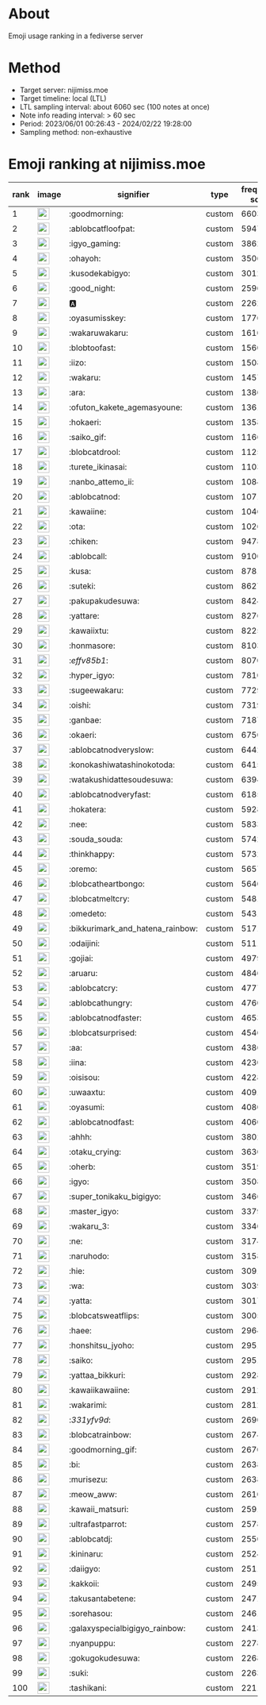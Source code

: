 # About
Emoji usage ranking in a fediverse server

# Method
- Target server: nijimiss.moe
- Target timeline: local (LTL)
- LTL sampling interval: about 6060 sec (100 notes at once)
- Note info reading interval: > 60 sec
- Period: 2023/06/01 00:26:43 - 2024/02/22 19:28:00 
- Sampling method: non-exhaustive

# Emoji ranking at nijimiss.moe

|rank|image|signifier|type|frequency score|
|----|----|----|----|----|
|1|<img height="24" src="https://nijimiss.moe/emoji/goodmorning.webp">|:goodmorning:|custom|66032|
|2|<img height="24" src="https://nijimiss.moe/emoji/ablobcatfloofpat.webp">|:ablobcatfloofpat:|custom|59479|
|3|<img height="24" src="https://nijimiss.moe/emoji/igyo_gaming.webp">|:igyo_gaming:|custom|38629|
|4|<img height="24" src="https://nijimiss.moe/emoji/ohayoh.webp">|:ohayoh:|custom|35068|
|5|<img height="24" src="https://nijimiss.moe/emoji/kusodekabigyo.webp">|:kusodekabigyo:|custom|30120|
|6|<img height="24" src="https://nijimiss.moe/emoji/good_night.webp">|:good_night:|custom|25962|
|7|<img height="24" src="https://nijimiss.moe/emoji/a.webp">|:a:|custom|22621|
|8|<img height="24" src="https://nijimiss.moe/emoji/oyasumisskey.webp">|:oyasumisskey:|custom|17766|
|9|<img height="24" src="https://nijimiss.moe/emoji/wakaruwakaru.webp">|:wakaruwakaru:|custom|16106|
|10|<img height="24" src="https://nijimiss.moe/emoji/blobtoofast.webp">|:blobtoofast:|custom|15605|
|11|<img height="24" src="https://nijimiss.moe/emoji/iizo.webp">|:iizo:|custom|15088|
|12|<img height="24" src="https://nijimiss.moe/emoji/wakaru.webp">|:wakaru:|custom|14577|
|13|<img height="24" src="https://nijimiss.moe/emoji/ara.webp">|:ara:|custom|13861|
|14|<img height="24" src="https://nijimiss.moe/emoji/ofuton_kakete_agemasyoune.webp">|:ofuton_kakete_agemasyoune:|custom|13618|
|15|<img height="24" src="https://nijimiss.moe/emoji/hokaeri.webp">|:hokaeri:|custom|13589|
|16|<img height="24" src="https://nijimiss.moe/emoji/saiko_gif.webp">|:saiko_gif:|custom|11662|
|17|<img height="24" src="https://nijimiss.moe/emoji/blobcatdrool.webp">|:blobcatdrool:|custom|11257|
|18|<img height="24" src="https://nijimiss.moe/emoji/turete_ikinasai.webp">|:turete_ikinasai:|custom|11035|
|19|<img height="24" src="https://nijimiss.moe/emoji/nanbo_attemo_ii.webp">|:nanbo_attemo_ii:|custom|10847|
|20|<img height="24" src="https://nijimiss.moe/emoji/ablobcatnod.webp">|:ablobcatnod:|custom|10717|
|21|<img height="24" src="https://nijimiss.moe/emoji/kawaiine.webp">|:kawaiine:|custom|10465|
|22|<img height="24" src="https://nijimiss.moe/emoji/ota.webp">|:ota:|custom|10269|
|23|<img height="24" src="https://nijimiss.moe/emoji/chiken.webp">|:chiken:|custom|9478|
|24|<img height="24" src="https://nijimiss.moe/emoji/ablobcall.webp">|:ablobcall:|custom|9100|
|25|<img height="24" src="https://nijimiss.moe/emoji/kusa.webp">|:kusa:|custom|8781|
|26|<img height="24" src="https://nijimiss.moe/emoji/suteki.webp">|:suteki:|custom|8627|
|27|<img height="24" src="https://nijimiss.moe/emoji/pakupakudesuwa.webp">|:pakupakudesuwa:|custom|8424|
|28|<img height="24" src="https://nijimiss.moe/emoji/yattare.webp">|:yattare:|custom|8276|
|29|<img height="24" src="https://nijimiss.moe/emoji/kawaiixtu.webp">|:kawaiixtu:|custom|8225|
|30|<img height="24" src="https://nijimiss.moe/emoji/honmasore.webp">|:honmasore:|custom|8103|
|31|<img height="24" src="https://nijimiss.moe/emoji/_effv85b1_.webp">|:_effv85b1_:|custom|8070|
|32|<img height="24" src="https://nijimiss.moe/emoji/hyper_igyo.webp">|:hyper_igyo:|custom|7810|
|33|<img height="24" src="https://nijimiss.moe/emoji/sugeewakaru.webp">|:sugeewakaru:|custom|7729|
|34|<img height="24" src="https://nijimiss.moe/emoji/oishi.webp">|:oishi:|custom|7319|
|35|<img height="24" src="https://nijimiss.moe/emoji/ganbae.webp">|:ganbae:|custom|7187|
|36|<img height="24" src="https://nijimiss.moe/emoji/okaeri.webp">|:okaeri:|custom|6750|
|37|<img height="24" src="https://nijimiss.moe/emoji/ablobcatnodveryslow.webp">|:ablobcatnodveryslow:|custom|6442|
|38|<img height="24" src="https://nijimiss.moe/emoji/konokashiwatashinokotoda.webp">|:konokashiwatashinokotoda:|custom|6415|
|39|<img height="24" src="https://nijimiss.moe/emoji/watakushidattesoudesuwa.webp">|:watakushidattesoudesuwa:|custom|6394|
|40|<img height="24" src="https://nijimiss.moe/emoji/ablobcatnodveryfast.webp">|:ablobcatnodveryfast:|custom|6185|
|41|<img height="24" src="https://nijimiss.moe/emoji/hokatera.webp">|:hokatera:|custom|5928|
|42|<img height="24" src="https://nijimiss.moe/emoji/nee.webp">|:nee:|custom|5833|
|43|<img height="24" src="https://nijimiss.moe/emoji/souda_souda.webp">|:souda_souda:|custom|5742|
|44|<img height="24" src="https://nijimiss.moe/emoji/thinkhappy.webp">|:thinkhappy:|custom|5732|
|45|<img height="24" src="https://nijimiss.moe/emoji/oremo.webp">|:oremo:|custom|5657|
|46|<img height="24" src="https://nijimiss.moe/emoji/blobcatheartbongo.webp">|:blobcatheartbongo:|custom|5640|
|47|<img height="24" src="https://nijimiss.moe/emoji/blobcatmeltcry.webp">|:blobcatmeltcry:|custom|5481|
|48|<img height="24" src="https://nijimiss.moe/emoji/omedeto.webp">|:omedeto:|custom|5431|
|49|<img height="24" src="https://nijimiss.moe/emoji/bikkurimark_and_hatena_rainbow.webp">|:bikkurimark_and_hatena_rainbow:|custom|5171|
|50|<img height="24" src="https://nijimiss.moe/emoji/odaijini.webp">|:odaijini:|custom|5111|
|51|<img height="24" src="https://nijimiss.moe/emoji/gojiai.webp">|:gojiai:|custom|4979|
|52|<img height="24" src="https://nijimiss.moe/emoji/aruaru.webp">|:aruaru:|custom|4846|
|53|<img height="24" src="https://nijimiss.moe/emoji/ablobcatcry.webp">|:ablobcatcry:|custom|4777|
|54|<img height="24" src="https://nijimiss.moe/emoji/ablobcathungry.webp">|:ablobcathungry:|custom|4760|
|55|<img height="24" src="https://nijimiss.moe/emoji/ablobcatnodfaster.webp">|:ablobcatnodfaster:|custom|4653|
|56|<img height="24" src="https://nijimiss.moe/emoji/blobcatsurprised.webp">|:blobcatsurprised:|custom|4546|
|57|<img height="24" src="https://nijimiss.moe/emoji/aa.webp">|:aa:|custom|4386|
|58|<img height="24" src="https://nijimiss.moe/emoji/iina.webp">|:iina:|custom|4230|
|59|<img height="24" src="https://nijimiss.moe/emoji/oisisou.webp">|:oisisou:|custom|4228|
|60|<img height="24" src="https://nijimiss.moe/emoji/uwaaxtu.webp">|:uwaaxtu:|custom|4091|
|61|<img height="24" src="https://nijimiss.moe/emoji/oyasumi.webp">|:oyasumi:|custom|4080|
|62|<img height="24" src="https://nijimiss.moe/emoji/ablobcatnodfast.webp">|:ablobcatnodfast:|custom|4060|
|63|<img height="24" src="https://nijimiss.moe/emoji/ahhh.webp">|:ahhh:|custom|3802|
|64|<img height="24" src="https://nijimiss.moe/emoji/otaku_crying.webp">|:otaku_crying:|custom|3630|
|65|<img height="24" src="https://nijimiss.moe/emoji/oherb.webp">|:oherb:|custom|3519|
|66|<img height="24" src="https://nijimiss.moe/emoji/igyo.webp">|:igyo:|custom|3508|
|67|<img height="24" src="https://nijimiss.moe/emoji/super_tonikaku_bigigyo.webp">|:super_tonikaku_bigigyo:|custom|3466|
|68|<img height="24" src="https://nijimiss.moe/emoji/master_igyo.webp">|:master_igyo:|custom|3379|
|69|<img height="24" src="https://nijimiss.moe/emoji/wakaru_3.webp">|:wakaru_3:|custom|3340|
|70|<img height="24" src="https://nijimiss.moe/emoji/ne.webp">|:ne:|custom|3174|
|71|<img height="24" src="https://nijimiss.moe/emoji/naruhodo.webp">|:naruhodo:|custom|3158|
|72|<img height="24" src="https://nijimiss.moe/emoji/hie.webp">|:hie:|custom|3091|
|73|<img height="24" src="https://nijimiss.moe/emoji/wa.webp">|:wa:|custom|3039|
|74|<img height="24" src="https://nijimiss.moe/emoji/yatta.webp">|:yatta:|custom|3017|
|75|<img height="24" src="https://nijimiss.moe/emoji/blobcatsweatflips.webp">|:blobcatsweatflips:|custom|3005|
|76|<img height="24" src="https://nijimiss.moe/emoji/haee.webp">|:haee:|custom|2964|
|77|<img height="24" src="https://nijimiss.moe/emoji/honshitsu_jyoho.webp">|:honshitsu_jyoho:|custom|2951|
|78|<img height="24" src="https://nijimiss.moe/emoji/saiko.webp">|:saiko:|custom|2951|
|79|<img height="24" src="https://nijimiss.moe/emoji/yattaa_bikkuri.webp">|:yattaa_bikkuri:|custom|2928|
|80|<img height="24" src="https://nijimiss.moe/emoji/kawaiikawaiine.webp">|:kawaiikawaiine:|custom|2912|
|81|<img height="24" src="https://nijimiss.moe/emoji/wakarimi.webp">|:wakarimi:|custom|2812|
|82|<img height="24" src="https://nijimiss.moe/emoji/_331yfv9d_.webp">|:_331yfv9d_:|custom|2690|
|83|<img height="24" src="https://nijimiss.moe/emoji/blobcatrainbow.webp">|:blobcatrainbow:|custom|2674|
|84|<img height="24" src="https://nijimiss.moe/emoji/goodmorning_gif.webp">|:goodmorning_gif:|custom|2670|
|85|<img height="24" src="https://nijimiss.moe/emoji/bi.webp">|:bi:|custom|2638|
|86|<img height="24" src="https://nijimiss.moe/emoji/murisezu.webp">|:murisezu:|custom|2638|
|87|<img height="24" src="https://nijimiss.moe/emoji/meow_aww.webp">|:meow_aww:|custom|2610|
|88|<img height="24" src="https://nijimiss.moe/emoji/kawaii_matsuri.webp">|:kawaii_matsuri:|custom|2591|
|89|<img height="24" src="https://nijimiss.moe/emoji/ultrafastparrot.webp">|:ultrafastparrot:|custom|2578|
|90|<img height="24" src="https://nijimiss.moe/emoji/ablobcatdj.webp">|:ablobcatdj:|custom|2550|
|91|<img height="24" src="https://nijimiss.moe/emoji/kininaru.webp">|:kininaru:|custom|2524|
|92|<img height="24" src="https://nijimiss.moe/emoji/daiigyo.webp">|:daiigyo:|custom|2511|
|93|<img height="24" src="https://nijimiss.moe/emoji/kakkoii.webp">|:kakkoii:|custom|2495|
|94|<img height="24" src="https://nijimiss.moe/emoji/takusantabetene.webp">|:takusantabetene:|custom|2471|
|95|<img height="24" src="https://nijimiss.moe/emoji/sorehasou.webp">|:sorehasou:|custom|2461|
|96|<img height="24" src="https://nijimiss.moe/emoji/galaxyspecialbigigyo_rainbow.webp">|:galaxyspecialbigigyo_rainbow:|custom|2413|
|97|<img height="24" src="https://nijimiss.moe/emoji/nyanpuppu.webp">|:nyanpuppu:|custom|2278|
|98|<img height="24" src="https://nijimiss.moe/emoji/gokugokudesuwa.webp">|:gokugokudesuwa:|custom|2268|
|99|<img height="24" src="https://nijimiss.moe/emoji/suki.webp">|:suki:|custom|2263|
|100|<img height="24" src="https://nijimiss.moe/emoji/tashikani.webp">|:tashikani:|custom|2211|
